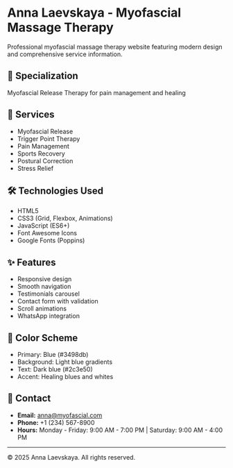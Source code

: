 # Anna Laevskaya - Myofascial Massage Therapy

Professional myofascial massage therapy website featuring modern design and comprehensive service information.

## 🎯 Specialization
Myofascial Release Therapy for pain management and healing

## 📍 Services
- Myofascial Release
- Trigger Point Therapy  
- Pain Management
- Sports Recovery
- Postural Correction
- Stress Relief

## 🛠️ Technologies Used
- HTML5
- CSS3 (Grid, Flexbox, Animations)
- JavaScript (ES6+)
- Font Awesome Icons
- Google Fonts (Poppins)

## ✨ Features
- Responsive design
- Smooth navigation
- Testimonials carousel
- Contact form with validation
- Scroll animations
- WhatsApp integration

## 📱 Color Scheme
- Primary: Blue (#3498db)
- Background: Light blue gradients
- Text: Dark blue (#2c3e50)
- Accent: Healing blues and whites

## 📧 Contact
- **Email:** anna@myofascial.com
- **Phone:** +1 (234) 567-8900
- **Hours:** Monday - Friday: 9:00 AM - 7:00 PM | Saturday: 9:00 AM - 4:00 PM

---
© 2025 Anna Laevskaya. All rights reserved.